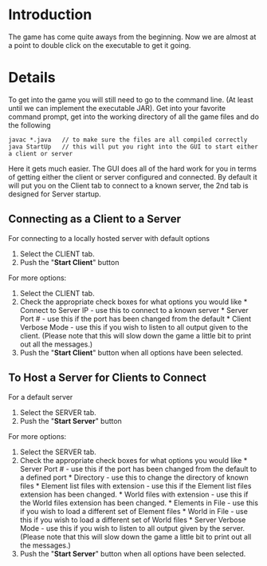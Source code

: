# Introduction #

The game has come quite aways from the beginning. Now we are almost at a point to double click on the executable to get it going.


# Details #


To get into the game you will still need to go to the command line. (At least until we can implement the executable JAR). Get into your favorite command prompt, get into the working directory of all the game files and do the following
```
javac *.java   // to make sure the files are all compiled correctly
java StartUp   // this will put you right into the GUI to start either a client or server
```

Here it gets much easier. The GUI does all of the hard work for you in terms of getting either the client or server configured and connected. By default it will put you on the Client tab to connect to a known server, the 2nd tab is designed for Server startup.

## Connecting as a Client to a Server ##

For connecting to a locally hosted server with default options

  1. Select the CLIENT tab.
  1. Push the "**Start Client**" button

For more options:

  1. Select the CLIENT tab.
  1. Check the appropriate check boxes for what options you would like
    * Connect to Server IP - use this to connect to a known server
    * Server Port # - use this if the port has been changed from the default
    * Client Verbose Mode - use this if you wish to listen to all output given to the client. (Please note that this will slow down the game a little bit to print out all the messages.)
  1. Push the "**Start Client**" button when all options have been selected.

## To Host a Server for Clients to Connect ##

For a default server

  1. Select the SERVER tab.
  1. Push the "**Start Server**" button

For more options:

  1. Select the SERVER tab.
  1. Check the appropriate check boxes for what options you would like
    * Server Port # - use this if the port has been changed from the default to a defined port
    * Directory - use this to change the directory of known files
    * Element list files with extension - use this if the Element list files extension has been changed.
    * World files with extension - use this if the World files extension has been changed.
    * Elements in File - use this if you wish to load a different set of Element files
    * World in File - use this if you wish to load a different set of World files
    * Server Verbose Mode - use this if you wish to listen to all output given by the server. (Please note that this will slow down the game a little bit to print out all the messages.)
  1. Push the "**Start Server**" button when all options have been selected.